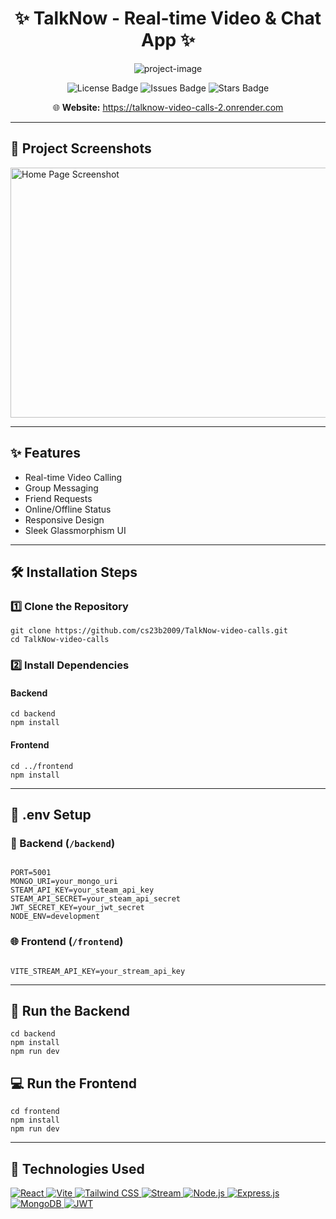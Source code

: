 <h1 align="center">✨ TalkNow - Real-time Video &amp; Chat App ✨</h1>

<p align="center">
  <img src="https://socialify.git.ci/cs23b2009/TalkNow-video-calls/image?custom_description=A+full-stack+video+calling+and+messaging+application+built+with+React%2C+Node.js%2C+Stream+SDK%2C+and+Tailwind+CSS.&description=1&language=1&name=1&owner=1&theme=Light" alt="project-image">
</p>



<p align="center">
  <img src="https://img.shields.io/github/license/cs23b2009/TalkNow-video-calls" alt="License Badge">
  <img src="https://img.shields.io/github/issues/cs23b2009/TalkNow-video-calls" alt="Issues Badge">
  <img src="https://img.shields.io/github/stars/cs23b2009/TalkNow-video-calls" alt="Stars Badge">
</p>
<p align="center">
  🌐 <strong>Website:</strong> <a href="https://talknow-video-calls-2.onrender.com" target="_blank">https://talknow-video-calls-2.onrender.com</a>
</p>

---

<h2>📸 Project Screenshots</h2>

<img src="https://your-screenshot-url.com/screenshot1.png" alt="Home Page Screenshot" width="600" height="400" />
<!-- Add more screenshots if needed -->

---

<h2>✨ Features</h2>

- Real-time Video Calling  
- Group Messaging  
- Friend Requests  
- Online/Offline Status  
- Responsive Design  
- Sleek Glassmorphism UI  

---

<h2>🛠 Installation Steps</h2>

<h3>1️⃣ Clone the Repository</h3>

<pre><code>git clone https://github.com/cs23b2009/TalkNow-video-calls.git
cd TalkNow-video-calls
</code></pre>

<h3>2️⃣ Install Dependencies</h3>

<h4>Backend</h4>
<pre><code>cd backend
npm install
</code></pre>

<h4>Frontend</h4>
<pre><code>cd ../frontend
npm install
</code></pre>

---

<h2>🧪 .env Setup</h2>

<h3>📂 Backend (<code>/backend</code>)</h3>

<pre><code>
PORT=5001
MONGO_URI=your_mongo_uri
STEAM_API_KEY=your_steam_api_key
STEAM_API_SECRET=your_steam_api_secret
JWT_SECRET_KEY=your_jwt_secret
NODE_ENV=development
</code></pre>

<h3>🌐 Frontend (<code>/frontend</code>)</h3>

<pre><code>
VITE_STREAM_API_KEY=your_stream_api_key
</code></pre>

---

<h2>🔧 Run the Backend</h2>

<pre><code>cd backend
npm install
npm run dev
</code></pre>

<h2>💻 Run the Frontend</h2>

<pre><code>cd frontend
npm install
npm run dev
</code></pre>

---

<h2>🧪 Technologies Used</h2>

<p align="left">
  <a href="https://react.dev/" target="_blank" rel="noreferrer">
    <img src="https://img.shields.io/badge/React-20232A?style=for-the-badge&logo=react&logoColor=61DAFB" alt="React" />
  </a>
  <a href="https://vitejs.dev/" target="_blank" rel="noreferrer">
    <img src="https://img.shields.io/badge/Vite-563D7C?style=for-the-badge&logo=vite&logoColor=white" alt="Vite" />
  </a>
  <a href="https://tailwindcss.com/" target="_blank" rel="noreferrer">
    <img src="https://img.shields.io/badge/TailwindCSS-06B6D4?style=for-the-badge&logo=tailwindcss&logoColor=white" alt="Tailwind CSS" />
  </a>
  <a href="https://getstream.io/" target="_blank" rel="noreferrer">
    <img src="https://img.shields.io/badge/Stream-0085FF?style=for-the-badge&logo=stream&logoColor=white" alt="Stream" />
  </a>
  <a href="https://nodejs.org/" target="_blank" rel="noreferrer">
    <img src="https://img.shields.io/badge/Node.js-339933?style=for-the-badge&logo=node.js&logoColor=white" alt="Node.js" />
  </a>
  <a href="https://expressjs.com/" target="_blank" rel="noreferrer">
    <img src="https://img.shields.io/badge/Express.js-000000?style=for-the-badge&logo=express&logoColor=white" alt="Express.js" />
  </a>
  <a href="https://www.mongodb.com/" target="_blank" rel="noreferrer">
    <img src="https://img.shields.io/badge/MongoDB-47A248?style=for-the-badge&logo=mongodb&logoColor=white" alt="MongoDB" />
  </a>
  <a href="https://jwt.io/" target="_blank" rel="noreferrer">
    <img src="https://img.shields.io/badge/JWT-000000?style=for-the-badge&logo=JSON%20web%20tokens&logoColor=white" alt="JWT" />
  </a>
</p>
